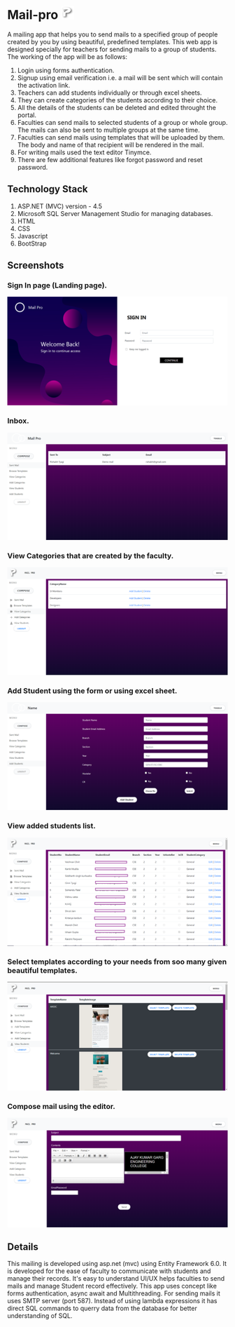 # Mail-pro <img src="/images/LOGO2.png" width="30" height="30">

A mailing app that helps you to send mails to a specified group of people created by you by using beautiful, predefined templates. This web app is designed specially for teachers for sending mails to a group of students.
The working of the app will be as follows:
1. Login using forms authentication.
2. Signup using email verification i.e. a mail will be sent which will contain the activation link.
3. Teachers can add students individually or through excel sheets.
4. They can create categories of the students according to their choice.
5. All the details of the students can be deleted and edited throught the portal.
6. Faculties can send mails to selected students of a group or whole group. The mails can also be sent to multiple groups at the same time.
7. Faculties can send mails using templates that will be uploaded by them. The body and name of that recipient will be rendered in the mail.
8. For writing mails used the text editor Tinymce.
9. There are few additional features like forgot password and reset password.

## Technology Stack

1. ASP.NET (MVC) version - 4.5
2. Microsoft SQL Server Management Studio for managing databases.
3. HTML
4. CSS
5. Javascript
6. BootStrap

## Screenshots

### Sign In page (Landing page).
![Image](/images/Sign_in.png)


### Inbox.
![Image](/images/Sent_mails.png)


### View Categories that are created by the faculty.
![Image](/images/ViewCategory.png)


### Add Student using the form or using excel sheet.
![Image](/images/Add_Student.png)


### View added students list.
![Image](/images/View_student.png)


### Select templates according to your needs from soo many given beautiful templates.
![Image](/images/Template.png)


### Compose mail using the editor.
![Image](/images/Compose.png)

## Details

This mailing is developed using asp.net (mvc) using Entity Framework 6.0. It is developed for the ease of faculty to communicate with students and manage their records. It's easy to understand UI/UX helps faculties to send mails and manage Student record effectively. This app uses concept like forms authentication, async await and Multithreading. For sending mails it uses SMTP server (port 587). Instead of using lambda expressions it has direct SQL commands to querry data from the database for better understanding of SQL.